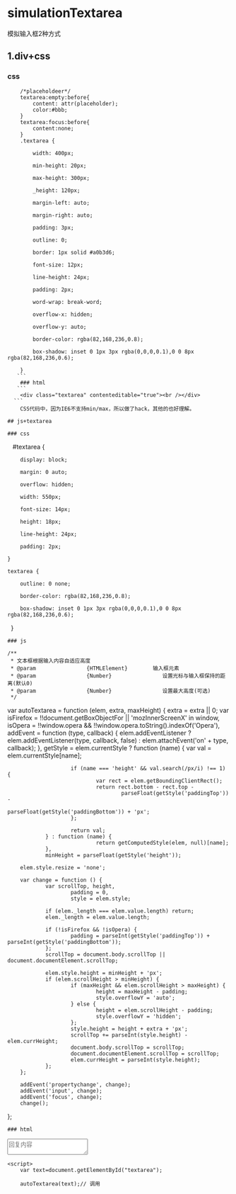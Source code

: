 # simulationTextarea
模拟输入框2种方式
## 1.div+css

### css
```
    /*placeholdeer*/
    textarea:empty:before{
        content: attr(placeholder);
        color:#bbb;
    }
    textarea:focus:before{
        content:none;
    }
    .textarea {

        width: 400px;

        min-height: 20px;

        max-height: 300px;

        _height: 120px;

        margin-left: auto;

        margin-right: auto;

        padding: 3px;

        outline: 0;

        border: 1px solid #a0b3d6;

        font-size: 12px;

        line-height: 24px;

        padding: 2px;

        word-wrap: break-word;

        overflow-x: hidden;

        overflow-y: auto;

        border-color: rgba(82,168,236,0.8);

        box-shadow: inset 0 1px 3px rgba(0,0,0,0.1),0 0 8px rgba(82,168,236,0.6);

    }
   ```
    ### html
   ```
    <div class="textarea" contenteditable="true"><br /></div>
  ```
    CSS代码中，因为IE6不支持min/max，所以做了hack，其他的也好理解。
    
## js+textarea

### css
```
    #textarea {

        display: block;

        margin: 0 auto;

        overflow: hidden;

        width: 550px;

        font-size: 14px;

        height: 18px;

        line-height: 24px;

        padding: 2px;

    }

    textarea {

        outline: 0 none;

        border-color: rgba(82,168,236,0.8);

        box-shadow: inset 0 1px 3px rgba(0,0,0,0.1),0 0 8px rgba(82,168,236,0.6);

    }
```
### js

/**
 * 文本框根据输入内容自适应高度
 * @param                {HTMLElement}        输入框元素
 * @param                {Number}                设置光标与输入框保持的距离(默认0)
 * @param                {Number}                设置最大高度(可选)
 */
```
var autoTextarea = function (elem, extra, maxHeight) {
        extra = extra || 0;
        var isFirefox = !!document.getBoxObjectFor || 'mozInnerScreenX' in window,
        isOpera = !!window.opera && !!window.opera.toString().indexOf('Opera'),
                addEvent = function (type, callback) {
                        elem.addEventListener ?
                                elem.addEventListener(type, callback, false) :
                                elem.attachEvent('on' + type, callback);
                },
                getStyle = elem.currentStyle ? function (name) {
                        var val = elem.currentStyle[name];
 
                        if (name === 'height' && val.search(/px/i) !== 1) {
                                var rect = elem.getBoundingClientRect();
                                return rect.bottom - rect.top -
                                        parseFloat(getStyle('paddingTop')) -
                                        parseFloat(getStyle('paddingBottom')) + 'px';        
                        };
 
                        return val;
                } : function (name) {
                                return getComputedStyle(elem, null)[name];
                },
                minHeight = parseFloat(getStyle('height'));
 
        elem.style.resize = 'none';
 
        var change = function () {
                var scrollTop, height,
                        padding = 0,
                        style = elem.style;
 
                if (elem._length === elem.value.length) return;
                elem._length = elem.value.length;
 
                if (!isFirefox && !isOpera) {
                        padding = parseInt(getStyle('paddingTop')) + parseInt(getStyle('paddingBottom'));
                };
                scrollTop = document.body.scrollTop || document.documentElement.scrollTop;
 
                elem.style.height = minHeight + 'px';
                if (elem.scrollHeight > minHeight) {
                        if (maxHeight && elem.scrollHeight > maxHeight) {
                                height = maxHeight - padding;
                                style.overflowY = 'auto';
                        } else {
                                height = elem.scrollHeight - padding;
                                style.overflowY = 'hidden';
                        };
                        style.height = height + extra + 'px';
                        scrollTop += parseInt(style.height) - elem.currHeight;
                        document.body.scrollTop = scrollTop;
                        document.documentElement.scrollTop = scrollTop;
                        elem.currHeight = parseInt(style.height);
                };
        };
 
        addEvent('propertychange', change);
        addEvent('input', change);
        addEvent('focus', change);
        change();
};
```
### html
```
<textarea
id="textarea"
placeholder="回复内容"></textarea>


    <script>
        var text=document.getElementById("textarea");

        autoTextarea(text);// 调用

    </script>
```
